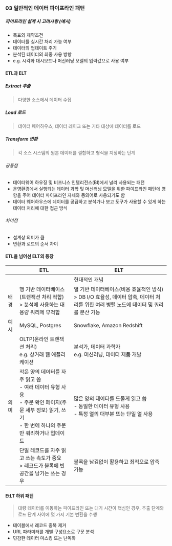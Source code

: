 ### 03 일반적인 데이터 파이프라인 패턴
##### 파이프라인 설계 시 고려사항 (예시)
- 목표와 제약조건
- 데이터를 실시간 처리 가능 여부
- 데이터의 업데이트 주기
- 분석된 데이터의 최종 사용 방향 
- e.g. 시각화 대시보드나 머신러닝 모델의 입력값으로 사용 여부
#### ETL과 ELT
##### Extract 추출
> 다양한 소스에서 데이터 수집
##### Load 로드 
> 데이터 웨어하우스, 데이터 레이크 또는 기타 대상에 데이터를 로드
##### Transform 변환
> 각 소스 시스템의 원본 데이터를 결합하고 형식을 지정하는 단계
###### 공통점
- 데이터웨어 하우징 및 비즈니스 인텔리전스(BI)에서 널리 사용되는 패턴
- 운영환경에서 실행되는 데이터 과학 및 머신러닝 모델을 위한 파이프라인 패턴에 영향을 주어 데이터 파이프라인 자체와 동의어로 사용되기도 함
- 데이터 웨어하우스에 데이터를 공급하고 분석가나 보고 도구가 사용할 수 있게 하는 데이터 처리에 대한 접근 방식
###### 차이점
- 설계상 의미가 큼
- 변환과 로드의 순서 차이
#### ETL을 넘어선 ELT의 등장
|     | ETL                                                                                               | ELT                                                                                   |
| --- | ------------------------------------------------------------------------------------------------- | ------------------------------------------------------------------------------------- |
|     |                                                                                                   | 현대적인 개념                                                                               |
| 배경  | 행 기반 데이터베이스(트랜잭션 처리 적합)<br>> 분석에 사용하는 대용량 쿼리에 부적합                                                 | 열 기반 데이터베이스(비용 효율적인 방식)<br>> DB I/O 효율성, 데이터 압축, 데이터 처리를 위한 여러 병렬 노드에 데이터 및 쿼리를 분산 가능 |
| 예시  | MySQL, Postgres                                                                                   | Snowflake, Amazon Redshift                                                            |
|     | OLTP(온라인 트랜잭션 처리)<br>e.g. 상거래 웹 애플리케이션                                                            | 분석가, 데이터 과학자<br>e.g. 머신러닝, 데이터 제품 개발                                                  |
| 의미  | 적은 양의 데이터를 자주 읽고 씀<br>- 여러 데이터 유형 사용<br>- 주문 확인 페이지(주문 세부 정보) 읽기, 쓰기<br>- 한 번에 하나의 주문만 쿼리하거나 업데이트 | 많은 양의 데이터를 드물게 읽고 씀<br>- 동일한 데이터 유형 사용<br>- 특정 열의 대부분 또는 단일 열 사용                      |
|     | 단일 레코드를 자주 읽고 쓰는 속도가 중요<br>> 레코드가 블록에 빈 공간을 남기는 쓰는 경우                                             | 블록을 남김없이 활용하고 최적으로 압축 가능                                                              |

#### EtLT 하위 패턴
>대량 데이터를 이동하는 파이프라인 또는 대기 시간이 핵심인 경우, 
  추출 단계와 로드 단계 사이에 몇 가지 기본 변환을 수행
- 테이블에서 레코드 중복 제거
- URL 파라미터를 개별 구성요소로 구문 분석
- 민감한 데이터 마스킹 또는 난독화

